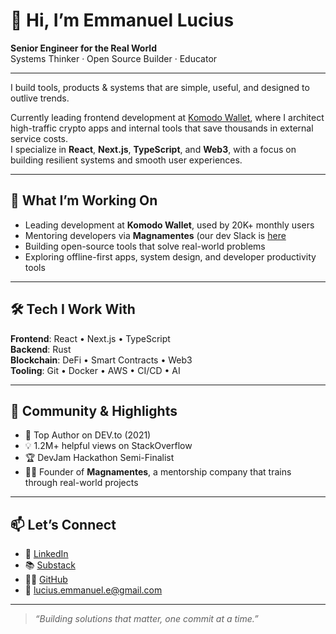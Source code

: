 # 👋 Hi, I’m Emmanuel Lucius

**Senior Engineer for the Real World**  
Systems Thinker · Open Source Builder · Educator

---

I build tools, products & systems that are simple, useful, and designed to outlive trends.

Currently leading frontend development at [Komodo Wallet](https://komodoplatform.com/), where I architect high-traffic crypto apps and internal tools that save thousands in external service costs.  
I specialize in **React**, **Next.js**, **TypeScript**, and **Web3**, with a focus on building resilient systems and smooth user experiences.

---

## 🚀 What I’m Working On

- Leading development at **Komodo Wallet**, used by 20K+ monthly users
- Mentoring developers via **Magnamentes** (our dev Slack is [here](https://join.slack.com/t/magnamentes/shared_invite/zt-2l33kf6vn-QEl3N_7UW9S2xqtvYKgKTQ)
- Building open-source tools that solve real-world problems
- Exploring offline-first apps, system design, and developer productivity tools

---

## 🛠️ Tech I Work With

**Frontend**: React • Next.js • TypeScript  
**Backend**: Rust  
**Blockchain**: DeFi • Smart Contracts • Web3  
**Tooling**: Git • Docker • AWS • CI/CD • AI

---

## 🌱 Community & Highlights

- 📝 Top Author on DEV.to (2021)
- 💡 1.2M+ helpful views on StackOverflow
- 🏆 DevJam Hackathon Semi-Finalist
- 🧑‍🏫 Founder of **Magnamentes**, a mentorship company that trains through real-world projects

---

## 📫 Let’s Connect

- 💼 [LinkedIn](https://www.linkedin.com/in/emmanuel-lucius-emmaccen/)
- 📚 [Substack](https://substack.com/@emmaccen)
- 🧑‍💻 [GitHub](https://github.com/emmaccen)
- 📧 [lucius.emmanuel.e@gmail.com](mailto:lucius.emmanuel.e@gmail.com)

---

> *“Building solutions that matter, one commit at a time.”*
